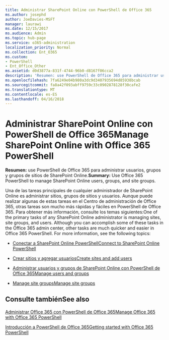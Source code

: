 ```yaml
---
title: Administrar SharePoint Online con PowerShell de Office 365
ms.author: josephd
author: JoeDavies-MSFT
manager: laurawi
ms.date: 12/15/2017
ms.audience: Admin
ms.topic: hub-page
ms.service: o365-administration
localization_priority: Normal
ms.collection: Ent_O365
ms.custom:
- PowerShell
- Ent_Office_Other
ms.assetid: d0d3877a-831f-4744-96b0-d8167f06cca2
description: 'Resumen: use PowerShell de Office 365 para administrar usuarios, grupos y grupos de sitios de SharePoint Online.'
ms.openlocfilehash: 7fa6249e04b980a3dc9d3407935694d85938bcab
ms.sourcegitcommit: fa8a42f093abff9759c33c0902878128f30cafe2
ms.translationtype: MT
ms.contentlocale: es-ES
ms.lasthandoff: 04/16/2018
---
```

# <a name="manage-sharepoint-online-with-office-365-powershell"></a><span data-ttu-id="5563b-103">Administrar SharePoint Online con PowerShell de Office 365</span><span class="sxs-lookup"><span data-stu-id="5563b-103">Manage SharePoint Online with Office 365 PowerShell</span></span>

 <span data-ttu-id="5563b-104">**Resumen:** use PowerShell de Office 365 para administrar usuarios, grupos y grupos de sitios de SharePoint Online.</span><span class="sxs-lookup"><span data-stu-id="5563b-104">**Summary:** Use Office 365 PowerShell to manage SharePoint Online users, groups, and site groups.</span></span>
  
<span data-ttu-id="5563b-p101">Una de las tareas principales de cualquier administrador de SharePoint Online es administrar sitios, grupos de sitios y usuarios. Aunque puede realizar algunas de estas tareas en el Centro de administración de Office 365, otras tareas son mucho más rápidas y fáciles en PowerShell de Office 365. Para obtener más información, consulte los temas siguientes:</span><span class="sxs-lookup"><span data-stu-id="5563b-p101">One of the primary tasks of any SharePoint Online administrator is managing sites, site groups, and users. Although you can accomplish some of these tasks in the Office 365 admin center, other tasks are much quicker and easier in Office 365 PowerShell. For more information, see the following topics:</span></span>

- [<span data-ttu-id="5563b-108">Conectar a SharePoint Online PowerShell</span><span class="sxs-lookup"><span data-stu-id="5563b-108">Connect to SharePoint Online PowerShell</span></span>](https://docs.microsoft.com/en-us/powershell/sharepoint/sharepoint-online/connect-sharepoint-online?view=sharepoint-ps)
  
- [<span data-ttu-id="5563b-109">Crear sitios y agregar usuarios</span><span class="sxs-lookup"><span data-stu-id="5563b-109">Create sites and add users</span></span>](http://technet.microsoft.com/library/c55d4ccf-ab36-481a-a285-c40234e11abd.aspx)
    
- [<span data-ttu-id="5563b-110">Administrar usuarios y grupos de SharePoint Online con PowerShell de Office 365</span><span class="sxs-lookup"><span data-stu-id="5563b-110">Manage users and groups</span></span>](http://technet.microsoft.com/library/9680af2e-a965-4e62-92ee-da72105c7800.aspx)
    
- [<span data-ttu-id="5563b-111">Manage site groups</span><span class="sxs-lookup"><span data-stu-id="5563b-111">Manage site groups</span></span>](http://technet.microsoft.com/library/122f4099-c78d-4cce-bab0-4343b04596ae.aspx)
    
## <a name="see-also"></a><span data-ttu-id="5563b-112">Consulte también</span><span class="sxs-lookup"><span data-stu-id="5563b-112">See also</span></span>

#### 

[<span data-ttu-id="5563b-113">Administrar Office 365 con PowerShell de Office 365</span><span class="sxs-lookup"><span data-stu-id="5563b-113">Manage Office 365 with Office 365 PowerShell</span></span>](manage-office-365-with-office-365-powershell.md)
  
[<span data-ttu-id="5563b-114">Introducción a PowerShell de Office 365</span><span class="sxs-lookup"><span data-stu-id="5563b-114">Getting started with Office 365 PowerShell</span></span>](getting-started-with-office-365-powershell.md)

